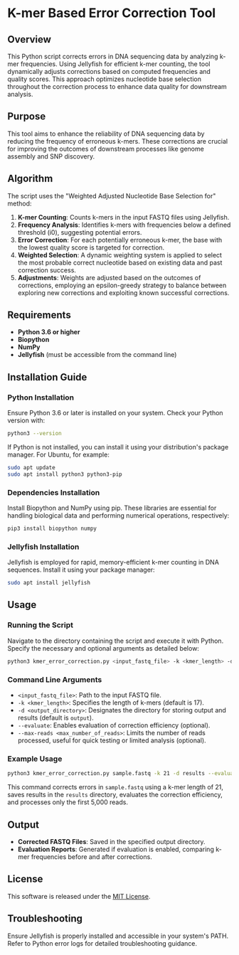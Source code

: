 
# K-mer Based Error Correction Tool

## Overview
This Python script corrects errors in DNA sequencing data by analyzing k-mer frequencies. Using Jellyfish for efficient k-mer counting, the tool dynamically adjusts corrections based on computed frequencies and quality scores. This approach optimizes nucleotide base selection throughout the correction process to enhance data quality for downstream analysis.


## Purpose
This tool aims to enhance the reliability of DNA sequencing data by reducing the frequency of erroneous k-mers. These corrections are crucial for improving the outcomes of downstream processes like genome assembly and SNP discovery.

## Algorithm
The script uses the "Weighted Adjusted Nucleotide Base Selection for" method:
1. **K-mer Counting**: Counts k-mers in the input FASTQ files using Jellyfish.
2. **Frequency Analysis**: Identifies k-mers with frequencies below a defined threshold (i0), suggesting potential errors.
3. **Error Correction**: For each potentially erroneous k-mer, the base with the lowest quality score is targeted for correction.
4. **Weighted Selection**: A dynamic weighting system is applied to select the most probable correct nucleotide based on existing data and past correction success.
5. **Adjustments**: Weights are adjusted based on the outcomes of corrections, employing an epsilon-greedy strategy to balance between exploring new corrections and exploiting known successful corrections.

## Requirements

- **Python 3.6 or higher**
- **Biopython**
- **NumPy**
- **Jellyfish** (must be accessible from the command line)

## Installation Guide

### Python Installation

Ensure Python 3.6 or later is installed on your system. Check your Python version with:

```bash
python3 --version
```

If Python is not installed, you can install it using your distribution's package manager. For Ubuntu, for example:

```bash
sudo apt update
sudo apt install python3 python3-pip
```

### Dependencies Installation

Install Biopython and NumPy using pip. These libraries are essential for handling biological data and performing numerical operations, respectively:

```bash
pip3 install biopython numpy
```

### Jellyfish Installation

Jellyfish is employed for rapid, memory-efficient k-mer counting in DNA sequences. Install it using your package manager:

```bash
sudo apt install jellyfish
```

## Usage

### Running the Script

Navigate to the directory containing the script and execute it with Python. Specify the necessary and optional arguments as detailed below:

```bash
python3 kmer_error_correction.py <input_fastq_file> -k <kmer_length> -d <output_directory> --evaluate --max-reads <max_number_of_reads>
```

### Command Line Arguments

- `<input_fastq_file>`: Path to the input FASTQ file.
- `-k <kmer_length>`: Specifies the length of k-mers (default is 17).
- `-d <output_directory>`: Designates the directory for storing output and results (default is `output`).
- `--evaluate`: Enables evaluation of correction efficiency (optional).
- `--max-reads <max_number_of_reads>`: Limits the number of reads processed, useful for quick testing or limited analysis (optional).

### Example Usage

```bash
python3 kmer_error_correction.py sample.fastq -k 21 -d results --evaluate --max-reads 5000
```

This command corrects errors in `sample.fastq` using a k-mer length of 21, saves results in the `results` directory, evaluates the correction efficiency, and processes only the first 5,000 reads.

## Output
- **Corrected FASTQ Files**: Saved in the specified output directory.
- **Evaluation Reports**: Generated if evaluation is enabled, comparing k-mer frequencies before and after corrections.

## License
This software is released under the [MIT License](LICENSE.md).

## Troubleshooting
Ensure Jellyfish is properly installed and accessible in your system's PATH. Refer to Python error logs for detailed troubleshooting guidance.

